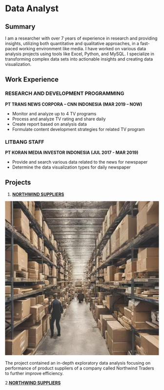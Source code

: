 # Data Analyst

## Summary 
I am a researcher with over 7 years of experience in research and providing insights, utilizing both quantitative and qualitative approaches, in a fast-paced working environment like media. I have worked on various data analysis projects using tools like Excel, Python, and MySQL. I specialize in transforming complex data sets into actionable insights and creating data visualization.

## Work Experience
### RESEARCH AND DEVELOPMENT PROGRAMMING
**PT TRANS NEWS CORPORA – CNN INDONESIA (MAR 2019 – NOW)**
- Monitor and analyze up to 4 TV programs
-	Process and analyze TV rating and share daily
-	Create report based on analysis data
-	Formulate content development strategies for related TV program

### LITBANG STAFF
**PT KORAN MEDIA INVESTOR INDONESIA (JUL 2017 - MAR 2019)**
- Provide and search various data related to the news for newspaper
-	Determine the data visualization types for daily newspaper

## Projects
1. [**NORTHWIND SUPPLIERS**](https://github.com/ChrisAntococt471/Capston-Project-2---Northwind-Suppliers)

![](https://github.com/ChrisAntococt471/christianto.github.io/blob/main/output.jpg)

The project contained an in-depth exploratory data analysis focusing on performance of product suppliers of a company called Northwind Traders to further improve efficiency.

2.[**NORTHWIND SUPPLIERS**](https://github.com/ChrisAntococt471/Capston-Project-2---Northwind-Suppliers)
